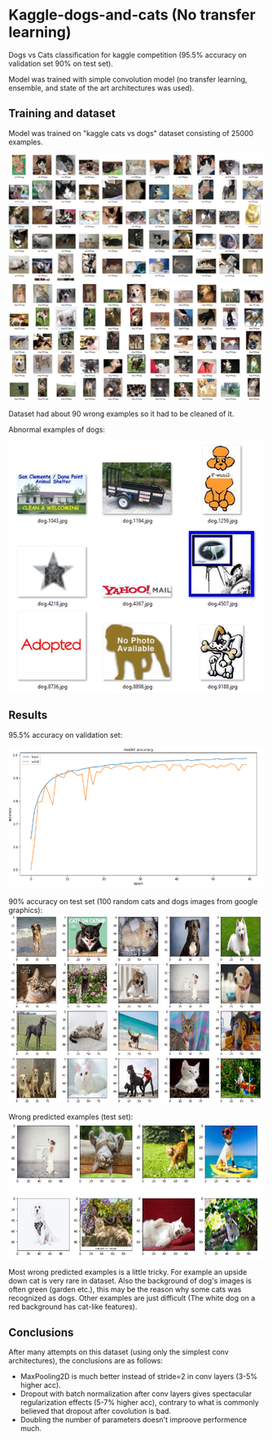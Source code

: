 # Kaggle-dogs-and-cats (No transfer learning)

Dogs vs Cats classification for kaggle competition (95.5% accuracy on validation set 90% on test set).

Model was trained with simple convolution model (no transfer learning, ensemble, and state of the art architectures was used).

## Training and dataset

Model was trained on "kaggle cats vs dogs" dataset consisting of 25000 examples.

![](images/train_cats.PNG)
![](images/train_dogs.PNG)

Dataset had about 90 wrong examples so it had to be cleaned of it.

Abnormal examples of dogs:

![](images/abnormal_dogs_examples.PNG)

## Results

95.5% accuracy on validation set:

![](images/training_history.PNG)

90% accuracy on test set (100 random cats and dogs images from google graphics):
![](images/test_examples.PNG)

Wrong predicted examples (test set):
![](images/wrong_predicted_test_examples.PNG)

Most wrong predicted examples is a little tricky. For example an upside down cat is very rare in dataset. Also the background of dog's images is often green (garden etc.), this may be the reason why some cats was recognized as dogs. Other examples are just difficult (The white dog on a red background has cat-like features).

## Conclusions


After many attempts on this dataset (using only the simplest conv architectures), the conclusions are as follows:

- MaxPooling2D is much better instead of stride=2 in conv layers (3-5% higher acc).
- Dropout with batch normalization after conv layers gives spectacular regularization effects (5-7% higher acc), contrary to what is commonly believed that dropout after covolution is bad.
- Doubling the number of parameters doesn't improove performence much.





